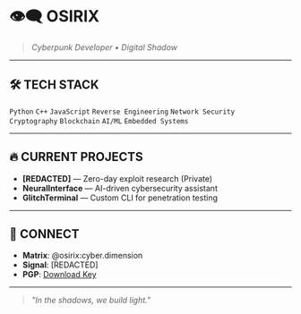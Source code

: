 # 👁️‍🗨️ OSIRIX  
> *Cyberpunk Developer • Digital Shadow*  

---

## 🛠️ TECH STACK  
`Python` `C++` `JavaScript` `Reverse Engineering` `Network Security`  
`Cryptography` `Blockchain` `AI/ML` `Embedded Systems`  

---

## 🔥 CURRENT PROJECTS  
- **[REDACTED]** — Zero-day exploit research (Private)  
- **NeuralInterface** — AI-driven cybersecurity assistant  
- **GlitchTerminal** — Custom CLI for penetration testing  

---

## 📡 CONNECT  
- **Matrix**: @osirix:cyber.dimension  
- **Signal**: [REDACTED]  
- **PGP**: [Download Key](https://...)  

---

> *"In the shadows, we build light."*